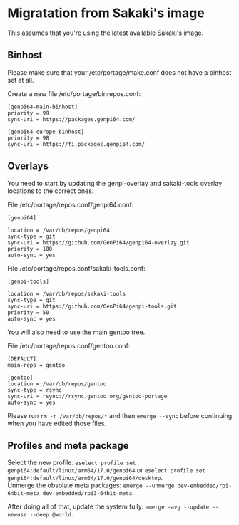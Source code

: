 # Migratation from Sakaki's image

This assumes that you're using the latest available Sakaki's image.

## Binhost

Please make sure that your /etc/portage/make.conf does not have a binhost set at all.

Create a new file /etc/portage/binrepos.conf:
```
[genpi64-main-binhost]
priority = 99
sync-uri = https://packages.genpi64.com/

[genpi64-europe-binhost]
priority = 98
sync-uri = https://fi.packages.genpi64.com/
```

## Overlays

You need to start by updating the genpi-overlay and sakaki-tools overlay locations to the correct ones.

File /etc/portage/repos.conf/genpi64.conf:
```
[genpi64]

location = /var/db/repos/genpi64
sync-type = git
sync-uri = https://github.com/GenPi64/genpi64-overlay.git
priority = 100
auto-sync = yes
```

File /etc/portage/repos.conf/sakaki-tools.conf:
```
[genpi-tools]

location = /var/db/repos/sakaki-tools
sync-type = git
sync-uri = https://github.com/GenPi64/genpi-tools.git
priority = 50
auto-sync = yes
```

You will also need to use the main gentoo tree.

File /etc/portage/repos.conf/gentoo.conf:
```
[DEFAULT]
main-repo = gentoo

[gentoo]
location = /var/db/repos/gentoo
sync-type = rsync
sync-uri = rsync://rsync.gentoo.org/gentoo-portage
auto-sync = yes
```

Please run `rm -r /var/db/repos/*` and then `emerge --sync` before continuing when you have edited those files.

## Profiles and meta package

Select the new profile: `eselect profile set genpi64:default/linux/arm64/17.0/genpi64` or `eselect profile set genpi64:default/linux/arm64/17.0/genpi64/desktop`.  
Unmerge the obsolate meta packages: `emerge --unmerge dev-embedded/rpi-64bit-meta dev-embedded/rpi3-64bit-meta`.  



After doing all of that, update the system fully: `emerge -avg --update --newuse --deep @world`.

